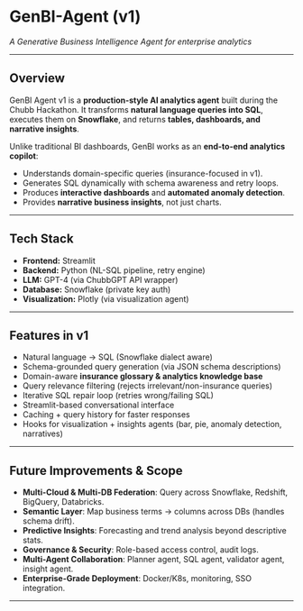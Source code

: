 # GenBI-Agent (v1)
*A Generative Business Intelligence Agent for enterprise analytics*  

---

## Overview  
GenBI Agent v1 is a **production-style AI analytics agent** built during the Chubb Hackathon. It transforms **natural language queries into SQL**, executes them on **Snowflake**, and returns **tables, dashboards, and narrative insights**.  

Unlike traditional BI dashboards, GenBI works as an **end-to-end analytics copilot**:  
- Understands domain-specific queries (insurance-focused in v1).  
- Generates SQL dynamically with schema awareness and retry loops.  
- Produces **interactive dashboards** and **automated anomaly detection**.  
- Provides **narrative business insights**, not just charts.  

---

## Tech Stack  
- **Frontend:** Streamlit  
- **Backend:** Python (NL-SQL pipeline, retry engine)  
- **LLM:** GPT-4 (via ChubbGPT API wrapper)  
- **Database:** Snowflake (private key auth)  
- **Visualization:** Plotly (via visualization agent)  

---

## Features in v1  
- Natural language → SQL (Snowflake dialect aware)  
- Schema-grounded query generation (via JSON schema descriptions)  
- Domain-aware **insurance glossary & analytics knowledge base**  
- Query relevance filtering (rejects irrelevant/non-insurance queries)  
- Iterative SQL repair loop (retries wrong/failing SQL)  
- Streamlit-based conversational interface  
- Caching + query history for faster responses  
- Hooks for visualization + insights agents (bar, pie, anomaly detection, narratives)  

---

## Future Improvements & Scope  
- **Multi-Cloud & Multi-DB Federation**: Query across Snowflake, Redshift, BigQuery, Databricks.  
- **Semantic Layer**: Map business terms → columns across DBs (handles schema drift).  
- **Predictive Insights**: Forecasting and trend analysis beyond descriptive stats.  
- **Governance & Security**: Role-based access control, audit logs.  
- **Multi-Agent Collaboration**: Planner agent, SQL agent, validator agent, insight agent.  
- **Enterprise-Grade Deployment**: Docker/K8s, monitoring, SSO integration.  

---


